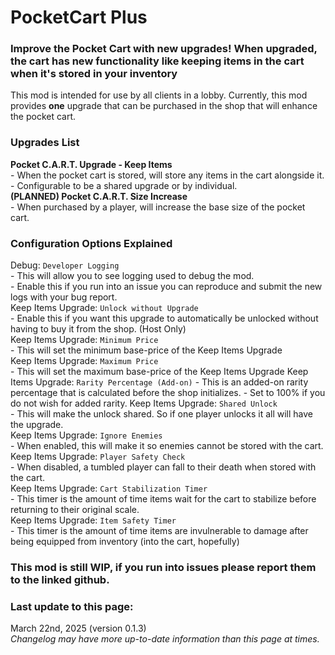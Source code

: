 # PocketCart Plus

### Improve the Pocket Cart with new upgrades! When upgraded, the cart has new functionality like keeping items in the cart when it's stored in your inventory  

This mod is intended for use by all clients in a lobby. Currently, this mod provides **one** upgrade that can be purchased in the shop that will enhance the pocket cart.  

### Upgrades List
**Pocket C.A.R.T. Upgrade - Keep Items**  
	- When the pocket cart is stored, will store any items in the cart alongside it.  
	- Configurable to be a shared upgrade or by individual.  
**(PLANNED) Pocket C.A.R.T. Size Increase**  
	- When purchased by a player, will increase the base size of the pocket cart.  

### Configuration Options Explained

Debug: ``Developer Logging``  
    - This will allow you to see logging used to debug the mod.  
    - Enable this if you run into an issue you can reproduce and submit the new logs with your bug report.  
Keep Items Upgrade: ``Unlock without Upgrade``  
    - Enable this if you want this upgrade to automatically be unlocked without having to buy it from the shop. (Host Only)  
Keep Items Upgrade: ``Minimum Price``  
    - This will set the minimum base-price of the Keep Items Upgrade  
Keep Items Upgrade: ``Maximum Price``  
    - This will set the maximum base-price of the Keep Items Upgrade 
Keep Items Upgrade: ``Rarity Percentage (Add-on)``
    - This is an added-on rarity percentage that is calculated before the shop initializes.
    - Set to 100% if you do not wish for added rarity.
Keep Items Upgrade: ``Shared Unlock``  
    - This will make the unlock shared. So if one player unlocks it all will have the upgrade.  
Keep Items Upgrade: ``Ignore Enemies``  
    - When enabled, this will make it so enemies cannot be stored with the cart.  
Keep Items Upgrade: ``Player Safety Check``  
    - When disabled, a tumbled player can fall to their death when stored with the cart.  
Keep Items Upgrade: ``Cart Stabilization Timer``  
    - This timer is the amount of time items wait for the cart to stabilize before returning to their original scale.  
Keep Items Upgrade: ``Item Safety Timer``  
    - This timer is the amount of time items are invulnerable to damage after being equipped from inventory (into the cart, hopefully)  

### This mod is still WIP, if you run into issues please report them to the linked github.  

### Last update to this page:  
March 22nd, 2025 (version 0.1.3)  
*Changelog may have more up-to-date information than this page at times.*